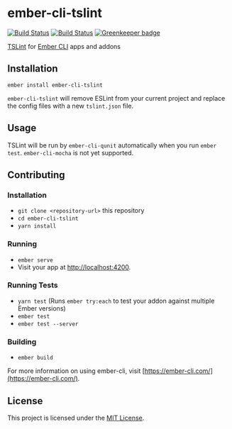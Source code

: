 # ember-cli-tslint

[![Build Status](https://travis-ci.org/typed-ember/ember-cli-tslint.svg?branch=master)](https://travis-ci.org/typed-ember/ember-cli-tslint)
[![Build Status](https://dev.azure.com/typed-ember/ember-cli-typescript/_apis/build/status/typed-ember.ember-cli-tslint)](https://dev.azure.com/typed-ember/ember-cli-typescript/_build/latest?definitionId=3)
[![Greenkeeper badge](https://badges.greenkeeper.io/t-sauer/ember-cli-tslint.svg)](https://greenkeeper.io/)

[TSLint](https://palantir.github.io/tslint/) for [Ember CLI](https://ember-cli.com/) apps and addons

## Installation

```
ember install ember-cli-tslint
```

`ember-cli-tslint` will remove ESLint from your current project and replace the config files with a new `tslint.json` file.

## Usage

TSLint will be run by `ember-cli-qunit` automatically when you run `ember test`. `ember-cli-mocha` is not yet supported.

## Contributing

### Installation

- `git clone <repository-url>` this repository
- `cd ember-cli-tslint`
- `yarn install`

### Running

- `ember serve`
- Visit your app at [http://localhost:4200](http://localhost:4200).

### Running Tests

- `yarn test` (Runs `ember try:each` to test your addon against multiple Ember versions)
- `ember test`
- `ember test --server`

### Building

- `ember build`

For more information on using ember-cli, visit [https://ember-cli.com/](https://ember-cli.com/).

## License

This project is licensed under the [MIT License](LICENSE.md).
